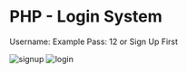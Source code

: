 # PHP - Login System

Username: Example Pass: 12 or Sign Up First

![signup](https://github.com/Rahat848/php-loginsystem/assets/136954767/7ba4f6c7-bce5-4564-b17b-c2bb38cd867b)
![login](https://github.com/Rahat848/php-loginsystem/assets/136954767/8e605c3e-f394-4450-9f2e-79e66cacad6e)
